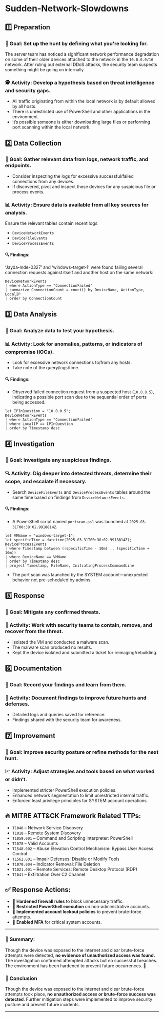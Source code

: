 # Sudden-Network-Slowdowns



## 1️⃣ Preparation
### 🎯 Goal: Set up the hunt by defining what you're looking for.
The server team has noticed a significant network performance degradation on some of their older devices attached to the network in the `10.0.0.0/16` network. After ruling out external DDoS attacks, the security team suspects something might be going on internally.

### 🕵️ Activity: Develop a hypothesis based on threat intelligence and security gaps.
- All traffic originating from within the local network is by default allowed by all hosts.
- There is unrestricted use of PowerShell and other applications in the environment.
- It’s possible someone is either downloading large files or performing port scanning within the local network.

## 2️⃣ Data Collection
### 🎯 Goal: Gather relevant data from logs, network traffic, and endpoints.
- Consider inspecting the logs for excessive successful/failed connections from any devices.
- If discovered, pivot and inspect those devices for any suspicious file or process events.

### 📊 Activity: Ensure data is available from all key sources for analysis.
Ensure the relevant tables contain recent logs:
- `DeviceNetworkEvents`
- `DeviceFileEvents`
- `DeviceProcessEvents`

#### 🔍 Findings:
‘Jayda-mde-0327’ and ‘windows-target-1’ were found failing several connection requests against itself and another host on the same network:
```kusto
DeviceNetworkEvents
| where ActionType == "ConnectionFailed"
| summarize ConnectionCount = count() by DeviceName, ActionType, LocalIP
| order by ConnectionCount
```

## 3️⃣ Data Analysis
### 🎯 Goal: Analyze data to test your hypothesis.

### 📊 Activity: Look for anomalies, patterns, or indicators of compromise (IOCs).
- Look for excessive network connections to/from any hosts.
- Take note of the query/logs/time.

#### 🔍 Findings:
- Observed failed connection request from a suspected host (`10.0.0.5`), indicating a possible port scan due to the sequential order of ports being accessed.
```kusto
let IPInQuestion = "10.0.0.5";
DeviceNetworkEvents
| where ActionType == "ConnectionFailed"
| where LocalIP == IPInQuestion
| order by Timestamp desc
```

## 4️⃣ Investigation
### 🎯 Goal: Investigate any suspicious findings.

### 🔍 Activity: Dig deeper into detected threats, determine their scope, and escalate if necessary.
- Search `DeviceFileEvents` and `DeviceProcessEvents` tables around the same time based on findings from `DeviceNetworkEvents`.

#### 🔍 Findings:
- A PowerShell script named `portscan.ps1` was launched at `2025-03-31T00:38:02.9918814Z`.
```kusto
let VMName = "windows-target-1";
let specificTime = datetime(2025-03-31T00:38:02.9918814Z);
DeviceProcessEvents
| where Timestamp between ((specificTime - 10m) .. (specificTime + 10m))
| where DeviceName == VMName
| order by Timestamp desc
| project Timestamp, FileName, InitiatingProcessCommandLine
```
- The port scan was launched by the SYSTEM account—unexpected behavior not pre-scheduled by admins.

## 5️⃣ Response
### 🎯 Goal: Mitigate any confirmed threats.

### 🔧 Activity: Work with security teams to contain, remove, and recover from the threat.
- Isolated the VM and conducted a malware scan.
- The malware scan produced no results.
- Kept the device isolated and submitted a ticket for reimaging/rebuilding.

## 6️⃣ Documentation
### 🎯 Goal: Record your findings and learn from them.

### 📑 Activity: Document findings to improve future hunts and defenses.
- Detailed logs and queries saved for reference.
- Findings shared with the security team for awareness.

## 7️⃣ Improvement
### 🎯 Goal: Improve security posture or refine methods for the next hunt.

### 📈 Activity: Adjust strategies and tools based on what worked or didn’t.
- Implemented stricter PowerShell execution policies.
- Enhanced network segmentation to limit unrestricted internal traffic.
- Enforced least privilege principles for SYSTEM account operations.

## 🔥 MITRE ATT&CK Framework Related TTPs:
- `T1046` – Network Service Discovery
- `T1018` – Remote System Discovery
- `T1059.001` – Command and Scripting Interpreter: PowerShell
- `T1078` – Valid Accounts
- `T1548.002` – Abuse Elevation Control Mechanism: Bypass User Access Control
- `T1562.001` – Impair Defenses: Disable or Modify Tools
- `T1070.004` – Indicator Removal: File Deletion
- `T1021.001` – Remote Services: Remote Desktop Protocol (RDP)
- `T1041` – Exfiltration Over C2 Channel

## ✅ Response Actions:
- 🔐 **Hardened firewall rules** to block unnecessary traffic.
- 🚫 **Restricted PowerShell execution** on non-administrative accounts.
- 🔄 **Implemented account lockout policies** to prevent brute-force attempts.
- 🔑 **Enabled MFA** for critical system accounts.

---
### 📝 **Summary:**
Though the device was exposed to the internet and clear brute-force attempts were detected, **no evidence of unauthorized access was found.** The investigation confirmed attempted attacks but no successful breaches. The environment has been hardened to prevent future occurrences. 🚀


### 🎯 Conclusion
Though the device was exposed to the internet and clear brute-force attempts took place, **no unauthorized access or brute-force success was detected**. Further mitigation steps were implemented to improve security posture and prevent future incidents.

---
